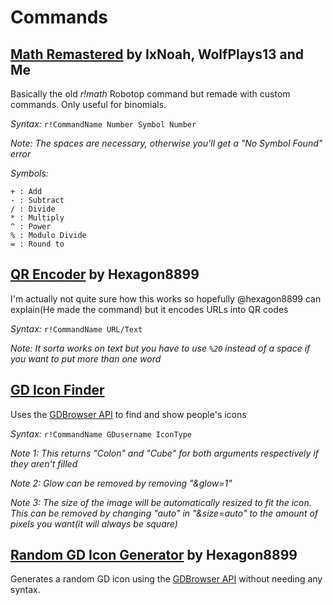 # Commands

## [Math Remastered](https://github.com/toxicscientist/Better-Robotop/blob/master/commands/math-remastered.yaml) by IxNoah, WolfPlays13 and Me

Basically the old _r!math_ Robotop command but remade with custom commands. Only useful for binomials.

*Syntax:*
`r!CommandName Number Symbol Number`

_Note: The spaces are necessary, otherwise you'll get a "No Symbol Found" error_

*Symbols:*

```
+ : Add
- : Subtract
/ : Divide
* : Multiply
^ : Power
% : Modulo Divide
= : Round to
```

## [QR Encoder](https://github.com/toxicscientist/Better-Robotop/blob/master/commands/QR-Encoder) by Hexagon8899

I'm actually not quite sure how this works so hopefully @hexagon8899 can explain(He made the command) but it encodes URLs into QR codes

*Syntax:*
`r!CommandName URL/Text`

_Note: It sorta works on text but you have to use `%20` instead of a space if you want to put more than one word_

## [GD Icon Finder](https://github.com/toxicscientist/Better-Robotop/blob/master/commands/GD%20Icon%20Finder)

Uses the [GDBrowser API](https://gdbrowser.com/API) to find and show people's icons

*Syntax:*
`r!CommandName GDusername IconType`

_Note 1: This returns "Colon" and "Cube" for both arguments respectively if they aren't filled_

_Note 2: Glow can be removed by removing "&glow=1"_

_Note 3: The size of the image will be automatically resized to fit the icon. This can be removed by changing "auto" in "&size=auto" to the amount of pixels you want(it will always be square)_

## [Random GD Icon Generator](https://github.com/toxicscientist/Better-Robotop/blob/master/commands/Random%20GD%20Icon%20Generator) by Hexagon8899

Generates a random GD icon using the [GDBrowser API](https://gdbrowser.com/API) without needing any syntax.
